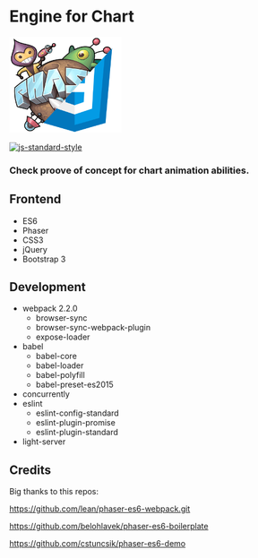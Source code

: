 # Engine for Chart

![Phaser vs CSS3](https://raw.githubusercontent.com/m1sh2/engine-for-chart/master/assets/images/logo.png)

[![js-standard-style](https://cdn.rawgit.com/feross/standard/master/badge.svg)](https://github.com/feross/standard)

### Check proove of concept for chart animation abilities.

## Frontend

- ES6
- Phaser
- CSS3
- jQuery
- Bootstrap 3

## Development

- webpack 2.2.0
  - browser-sync
  - browser-sync-webpack-plugin
  - expose-loader
- babel
  - babel-core
  - babel-loader
  - babel-polyfill
  - babel-preset-es2015
- concurrently
- eslint
  - eslint-config-standard
  - eslint-plugin-promise
  - eslint-plugin-standard
- light-server

## Credits

Big thanks to this repos:

https://github.com/lean/phaser-es6-webpack.git

https://github.com/belohlavek/phaser-es6-boilerplate

https://github.com/cstuncsik/phaser-es6-demo
